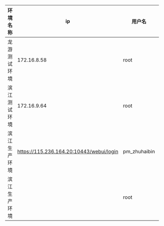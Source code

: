 | 环境名称     | ip                                       | 用户名       | 密码            | 备注   |
| ------------ | ---------------------------------------- | ------------ | --------------- | ------ |
| 龙游测试环境 | 172.16.8.58                              | root         | Pinming9158     |        |
| 滨江测试环境 | 172.16.9.64                              | root         | Pinming1024     |        |
| 滨江生产环境 | https://115.236.164.20:10443/webui/login | pm_zhuhaibin | PinMing9158@!~2 | 堡垒机 |
| 滨江生产环境 |                                          | root         | HHTZ@bjcsdn#vPC |        |

